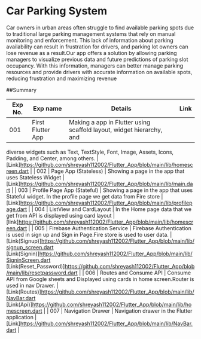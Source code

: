 # Car Parking System

Car owners in urban areas often struggle to find available parking spots due to traditional large parking management systems that rely on manual monitoring and enforcement. This lack of information about parking availability can result in frustration for drivers, and parking lot owners can lose revenue as a result.Our app offers a solution by allowing parking managers to visualize previous data and future predictions of parking slot occupancy. With this information, managers can better manage parking resources and provide drivers with accurate information on available spots, reducing frustration and maximizing revenue

##Summary

| Exp No. | Exp name | Details| Link|
| --- | --- | --- | --- |
| 001 | First Flutter App | Making a app in Flutter using scaffold layout, widget hierarchy, and
diverse widgets such as Text, TextStyle, Font, Image, Assets, Icons, Padding, and Center, among
others. | [Link]https://github.com/shreyash112002/Flutter_App/blob/main/lib/homescreen.dart |
| 002 | Page App (Stateless) | Showing a page in the app that uses Stateless Widget | [Link]https://github.com/shreyash112002/Flutter_App/blob/main/lib/main.dart |
| 003 | Profile Page App (Stateful) | Showing a page in the app that uses Stateful widget. In the profile page we get data from Fire store  | [Link]https://github.com/shreyash112002/Flutter_App/blob/main/lib/profilepage.dart |
| 004 | ListView and CardLayout | In the Home page data that we get from API is displayed using card layout  | [link]https://github.com/shreyash112002/Flutter_App/blob/main/lib/homescreen.dart |
| 005 | Firebase Authentication Service | Firebase Authentication is used in sign up and Sign in Page.Fire store is used to user data. | [Link(Signup)]https://github.com/shreyash112002/Flutter_App/blob/main/lib/signup_screen.dart [Link(Signin)]https://github.com/shreyash112002/Flutter_App/blob/main/lib/SigninScreen.dart [Link(Reset_Password)]https://github.com/shreyash112002/Flutter_App/blob/main/lib/resetpassword.dart |
| 006 | Routes and Consume API | Consume API from Google sheets and Displayed using cards in home screen.Router is  used in nav Drawer. | [Link(Routes)]https://github.com/shreyash112002/Flutter_App/blob/main/lib/NavBar.dart [Link(Api)]https://github.com/shreyash112002/Flutter_App/blob/main/lib/homescreen.dart |
| 007 | Navigation Drawer | Navigation drawer in the Flutter application | [Link]https://github.com/shreyash112002/Flutter_App/blob/main/lib/NavBar.dart |


